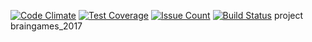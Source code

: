 [![Code Climate](https://codeclimate.com/github/tysky/project-lvl1-s116/badges/gpa.svg)](https://codeclimate.com/github/tysky/project-lvl1-s116)
[![Test Coverage](https://codeclimate.com/github/tysky/project-lvl1-s116/badges/coverage.svg)](https://codeclimate.com/github/tysky/project-lvl1-s116/coverage)
[![Issue Count](https://codeclimate.com/github/tysky/project-lvl1-s116/badges/issue_count.svg)](https://codeclimate.com/github/tysky/project-lvl1-s116)
[![Build Status](https://travis-ci.org/tysky/project-lvl1-s116.svg?branch=master)](https://travis-ci.org/tysky/project-lvl1-s116)
project braingames_2017
